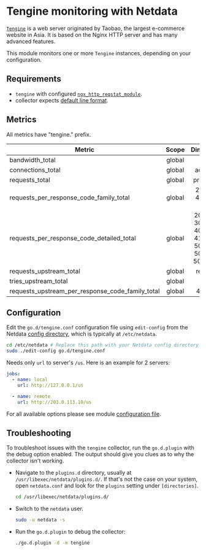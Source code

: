 <!--
title: "Tengine monitoring with Netdata"
description: "Monitor the health and performance of Tengine web servers with zero configuration, per-second metric granularity, and interactive visualizations."
custom_edit_url: "https://github.com/netdata/go.d.plugin/edit/master/modules/tengine/README.md"
sidebar_label: "Tengine"
learn_status: "Published"
learn_topic_type: "References"
learn_rel_path: "Collectors References/WebApps"
-->

# Tengine monitoring with Netdata

[`Tengine`](https://tengine.taobao.org/) is a web server originated by Taobao, the largest e-commerce website in Asia.
It is based on the Nginx HTTP server and has many advanced features.

This module monitors one or more `Tengine` instances, depending on your configuration.

## Requirements

- `tengine` with configured [`ngx_http_reqstat_module`](http://tengine.taobao.org/document/http_reqstat.html).
- collector expects [default line format](http://tengine.taobao.org/document/http_reqstat.html).

## Metrics

All metrics have "tengine." prefix.

| Metric                                           | Scope  |                               Dimensions                               |     Units     |
|--------------------------------------------------|:------:|:----------------------------------------------------------------------:|:-------------:|
| bandwidth_total                                  | global |                                in, out                                 |      B/s      |
| connections_total                                | global |                                accepted                                | connections/s |
| requests_total                                   | global |                               processed                                |  requests/s   |
| requests_per_response_code_family_total          | global |                       2xx, 3xx, 4xx, 5xx, other                        |  requests/s   |
| requests_per_response_code_detailed_total        | global | 200, 206, 302, 304, 403, 404, 419, 499, 500, 502, 503, 504, 508, other |  requests/s   |
| requests_upstream_total                          | global |                                requests                                |  requests/s   |
| tries_upstream_total                             | global |                                 calls                                  |    calls/s    |
| requests_upstream_per_response_code_family_total | global |                                4xx, 5xx                                |  requests/s   |

## Configuration

Edit the `go.d/tengine.conf` configuration file using `edit-config` from the
Netdata [config directory](https://learn.netdata.cloud/docs/configure/nodes), which is typically at `/etc/netdata`.

```bash
cd /etc/netdata # Replace this path with your Netdata config directory
sudo ./edit-config go.d/tengine.conf
```

Needs only `url` to server's `/us`. Here is an example for 2 servers:

```yaml
jobs:
  - name: local
    url: http://127.0.0.1/us

  - name: remote
    url: http://203.0.113.10/us
```

For all available options please see
module [configuration file](https://github.com/netdata/go.d.plugin/blob/master/config/go.d/tengine.conf).

## Troubleshooting

To troubleshoot issues with the `tengine` collector, run the `go.d.plugin` with the debug option enabled. The output
should give you clues as to why the collector isn't working.

- Navigate to the `plugins.d` directory, usually at `/usr/libexec/netdata/plugins.d/`. If that's not the case on
  your system, open `netdata.conf` and look for the `plugins` setting under `[directories]`.

  ```bash
  cd /usr/libexec/netdata/plugins.d/
  ```

- Switch to the `netdata` user.

  ```bash
  sudo -u netdata -s
  ```

- Run the `go.d.plugin` to debug the collector:

  ```bash
  ./go.d.plugin -d -m tengine
  ```
